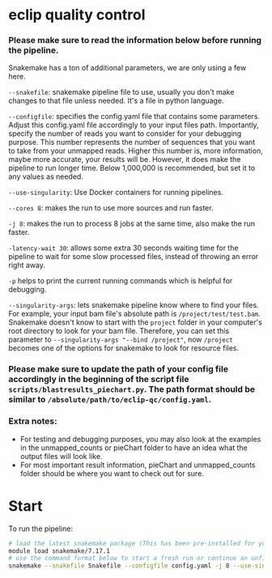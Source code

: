# eclip quality control

### Please make sure to read the information below before running the pipeline.

Snakemake has a ton of additional parameters, we are only using a few here.

`--snakefile`: snakemake pipeline file to use, usually you don't make changes to that file unless needed. It's a file in python language.

`--configfile`: specifies the config.yaml file that contains some parameters. Adjust this config.yaml file accordingly to your input files path. Importantly, specify the number of reads you want to consider for your debugging purpose. This number represents the number of sequences that you want to take from your unmapped reads. Higher this number is, more information, maybe more accurate, your results will be. However, it does make the pipeline to run longer time. Below 1,000,000 is recommended, but set it to any values as needed.

`--use-singularity`: Use Docker containers for running pipelines.

`--cores 8`: makes the run to use more sources and run faster. 

`-j 8`: makes the run to process 8 jobs at the same time, also make the run faster.

`-latency-wait 30`: allows some extra 30 seconds waiting time for the pipeline to wait for some slow processed files, instead of throwing an error right away.

`-p` helps to print the current running commands which is helpful for debugging.

`--singularity-args`: lets snakemake pipeline know where to find your files. For example, your input bam file's absolute path is `/project/test/test.bam`. Snakemake doesn't know to start with the `project` folder in your computer's root directory to look for your bam file. Therefore, you can set this parameter to `--singularity-args "--bind /project"`, now `/project` becomes one of the options for snakemake to look for resource files.

### Please make sure to update the path of your config file accordingly in the beginning of the script file `scripts/blastresults_piechart.py`. The path format should be similar to `/absolute/path/to/eclip-qc/config.yaml`.

### Extra notes:
- For testing and debugging purposes, you may also look at the examples in the unmapped_counts or pieChart folder to have an idea what the output files will look like. 
- For most important result information, pieChart and unmapped_counts folder should be where you want to check out for sure.

# Start

To run the pipeline:

```bash
# load the latest snakemake package (This has been pre-installed for you on TSCC and will provide the path to the snakemake command)
module load snakemake/7.17.1
# use the command format below to start a fresh run or continue an unfinished run
snakemake --snakefile Snakefile --configfile config.yaml -j 8 --use-singularity --cores 8 --latency-wait 30 --singularity-args "--bind /oasis --bind /projects --bind /home"
```
